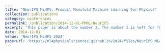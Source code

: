 ```yaml
---
title: "NeurIPS ML4PS: Product Manifold Machine Learning for Physics"
collection: publications
category: conferences
permalink: /publication/2014-12-01-PMML-NeurIPS
excerpt: 'This paper is about the number 2. The number 3 is left for future work.'
date: 2014-12-01
venue: 'NeurIPS ML4PS 2024'
paperurl: 'https://ml4physicalsciences.github.io/2024/files/NeurIPS_ML4PS_2024_163.pdf'
---
```

